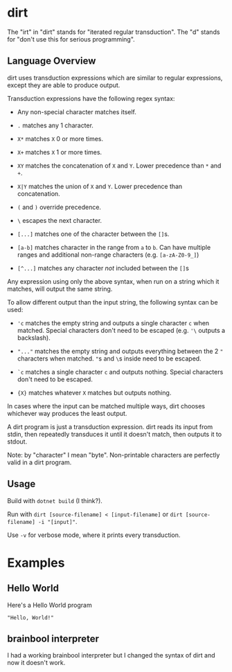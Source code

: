 # dirt

The "irt" in "dirt" stands for "iterated regular transduction". The "d" stands for "don't use this for serious programming".

Language Overview
-----------------

dirt uses transduction expressions which are similar to regular expressions, except they are able to produce output.

Transduction expressions have the following regex syntax:

- Any non-special character matches itself.

- `.` matches any 1 character.

- `X*` matches `X` 0 or more times.

- `X+` matches `X` 1 or more times.

- `XY` matches the concatenation of `X` and `Y`. Lower precedence than `*` and `+`.

- `X|Y` matches the union of `X` and `Y`. Lower precedence than concatenation.

- `(` and `)` override precedence.

- `\` escapes the next character.

- `[...]` matches one of the character between the `[]`s.

- `[a-b]` matches character in the range from `a` to `b`. Can have multiple ranges and additional non-range characters (e.g. `[a-zA-Z0-9_]`)

- `[^...]` matches any character *not* included between the `[]`s

Any expression using only the above syntax, when run on a string which it matches, will output the same string.

To allow different output than the input string, the following syntax can be used:

- `'c` matches the empty string and outputs a single character `c` when matched. Special characters don't need to be escaped (e.g. `'\` outputs a backslash).

- `"..."` matches the empty string and outputs everything between the 2 `"` characters when matched. `"`s and `\`s inside need to be escaped.

- `` `c `` matches a single character `c` and outputs nothing. Special characters don't need to be escaped.

- `{X}` matches whatever `X` matches but outputs nothing.

In cases where the input can be matched multiple ways, dirt chooses whichever way produces the least output.

A dirt program is just a transduction expression. dirt reads its input from stdin, then repeatedly transduces it until it doesn't match, then outputs it to stdout.

Note: by "character" I mean "byte". Non-printable characters are perfectly valid in a dirt program.

Usage
-----

Build with `dotnet build` (I think?).

Run with `dirt [source-filename] < [input-filename]` or `dirt [source-filename] -i "[input]"`.

Use `-v` for verbose mode, where it prints every transduction.

# Examples

Hello World
-----------

Here's a Hello World program

    "Hello, World!"


brainbool interpreter
---------------------

I had a working brainbool interpreter but I changed the syntax of dirt and now it doesn't work.